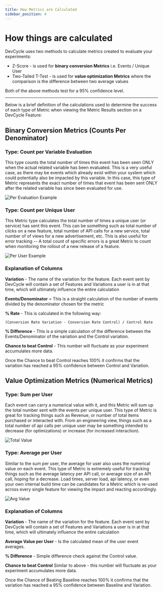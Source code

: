 ```yaml
---
title: How Metrics are Calculated
sidebar_position: 4
---
```


# How things are calculated

DevCycle uses two methods to calculate metrics created to evaluate your experiments:

- Z-Score - is used for **binary conversion Metrics** i.e. Events / Unique User
- Two-Tailed T-Test - is used for **value optimization Metrics** where the comparison is the difference between two average values

Both of the above methods test for a 95% confidence level.

---

Below is a brief definition of the calculations used to determine the success of each type of Metric when viewing the Metric Results section on a DevCycle Feature:

## Binary Conversion Metrics (Counts Per Denominator)

### Type: Count per Variable Evaluation

This type counts the total number of times this event has been seen ONLY when the actual related variable has been evaluated. This is a very useful case, as there may be events which already exist within your system which could potentially also be impacted by this variable. In this case, this type of Metric represents the exact number of times that event has been sent ONLY after the related variable has since been evaluated for use.

![Per Evaluation Example](/june-2022-per-evaluation-example.png)

### Type: Count per Unique User

This Metric type calculates the total number of times a unique user (or service) has sent this event. This can be something such as total number of clicks on a new feature, total number of API calls for a new service, total number of of views for a new advertisement, etc. This is also useful for error tracking -- A total count of specific errors is a great Metric to count when monitoring the rollout of a new release of a feature.

![Per User Example](/june-2022-per-user-example.png)

### Explanation of Columns

**Variation** - The name of the variation for the feature. Each event sent by DevCycle will contain a set of Features and Variations a user is in at that time, which will ultimately influence the entire calculation

**Events/Denominator** = This is a straight calculation of the number of events divided by the denominator chosen for the metric

**% Rate** - This is calculated in the following way:

`(Conversion Rate Variation - Conversion Rate Control) / Control Rate`

**% Difference** - This is a simple calculation of the difference between the Events/Denominator of the variation and the Control variation. 

**Chance to beat Control** - This number will fluctuate as your experiment accumulates more data.

Once the Chance to beat Control reaches 100% it confirms that the variation has reached a 95% confidence between Control and Variation.

## Value Optimization Metrics (Numerical Metrics)

### Type: Sum per User

Each event can carry a numerical value with it, and this Metric will sum up the total number sent with the events per unique user. This type of Metric is great for tracking things such as Revenue, or number of total items purchased or interacted with. From an engineering view, things such as a total number of api calls per unique user may be something intended to decrease (for optimizations) or increase (for increased interaction).

![Total Value](/june-2022-total-value-example.png)

### Type: Average per User

Similar to the sum per user, the average for user also uses the numerical value on each event. This type of Metric is extremely useful for tracking things such as the average latency per API call, or average size of an API call, hoping for a decrease. Load times, server load, api latency, or even your own internal build time can be candidates for a Metric which is re-used across every single feature for viewing the impact and reacting accordingly. 

![Avg Value](/june-2022-avg-value-example.png)

### Explanation of Columns

**Variation** - The name of the variation for the feature. Each event sent by DevCycle will contain a set of Features and Variations a user is in at that time, which will ultimately influence the entire calculation

**Average Value per User** - Is the calculated mean of the user event averages.

**% Difference** - Simple difference check against the Control value.

**Chance to beat Control** Similar to above - this number will fluctuate as your experiment accumulates more data.

Once the Chance of Beating Baseline reaches 100% it confirms that the variation has reached a 95% confidence between Baseline and Variation.

